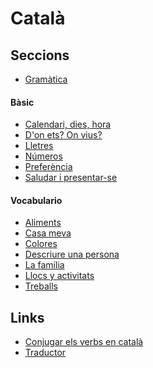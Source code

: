 <!-- ---
layout: home
title: Català
--- -->

# Català

## Seccions

- [Gramàtica](gramatica.md)

#### Bàsic

- [Calendari, dies, hora](calendari-dies-hora.md)
- [D'on ets? On vius?](on-vius.md)
- [Lletres](lletres.md)
- [Números](numeros.md)
- [Preferència](preferencias.md)
- [Saludar i presentar-se](saludar-presentar-se.md)

#### Vocabulario

- [Aliments](menjar.md)
- [Casa meva](casa.md)
- [Colores](colores.md)
- [Descriure una persona](descripcions.md)
- [La família](familia.md)
- [Llocs y activitats](llocs-activitats.md)
- [Treballs](treballs.md)

## Links

- [Conjugar els verbs en català](https://www.verbs.cat/ca/)
- [Traductor](https://www.softcatala.org/traductor/)